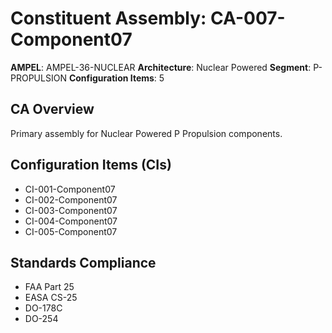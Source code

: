 # Constituent Assembly: CA-007-Component07

**AMPEL**: AMPEL-36-NUCLEAR
**Architecture**: Nuclear Powered
**Segment**: P-PROPULSION
**Configuration Items**: 5

## CA Overview
Primary assembly for Nuclear Powered P Propulsion components.

## Configuration Items (CIs)
- CI-001-Component07
- CI-002-Component07
- CI-003-Component07
- CI-004-Component07
- CI-005-Component07

## Standards Compliance
- FAA Part 25
- EASA CS-25
- DO-178C
- DO-254
